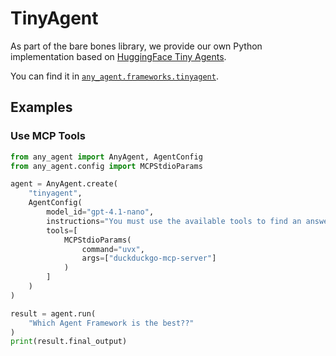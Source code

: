 # TinyAgent

As part of the bare bones library, we provide our own Python implementation based on [HuggingFace Tiny Agents](https://huggingface.co/blog/tiny-agents).

You can find it in [`any_agent.frameworks.tinyagent`](https://github.com/mozilla-ai/any-agent/blob/main/src/any_agent/frameworks/tinyagent.py).

## Examples

### Use MCP Tools

```python
from any_agent import AnyAgent, AgentConfig
from any_agent.config import MCPStdioParams

agent = AnyAgent.create(
    "tinyagent",
    AgentConfig(
        model_id="gpt-4.1-nano",
        instructions="You must use the available tools to find an answer",
        tools=[
            MCPStdioParams(
                command="uvx",
                args=["duckduckgo-mcp-server"]
            )
        ]
    )
)

result = agent.run(
    "Which Agent Framework is the best??"
)
print(result.final_output)
```
